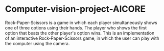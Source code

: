 # Computer-vision-project-AICORE
Rock-Paper-Scissors is a game in which each player simultaneously shows one of three options using their hands. The player who shows the first option that beats the other player's option wins. This is an implementation of an interactive Rock-Paper-Scissors game, in which the user can play with the computer using the camera.
